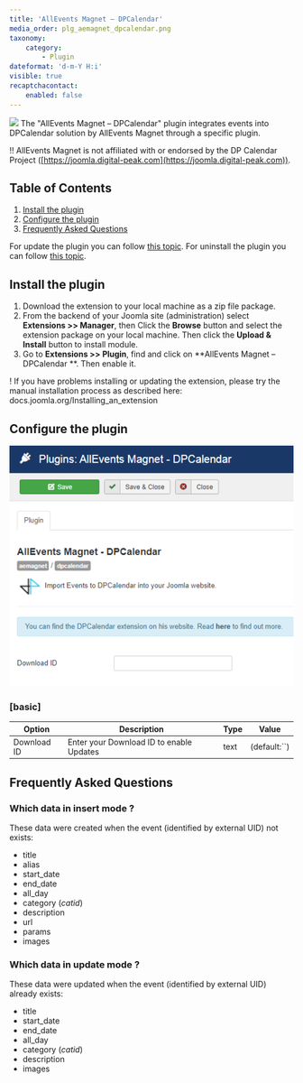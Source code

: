 ```yaml
---
title: 'AllEvents Magnet – DPCalendar'
media_order: plg_aemagnet_dpcalendar.png
taxonomy:
    category:
        - Plugin
dateformat: 'd-m-Y H:i'
visible: true
recaptchacontact:
    enabled: false
---
```


![](https://www.allevents3.com/plugins/aemagnet/dpcalendar/assets/dpcalendar.png) 
The "AllEvents Magnet – DPCalendar" plugin integrates events into DPCalendar solution by AllEvents Magnet through a specific plugin. 

!! <i class="fa fa-exclamation-triangle" aria-hidden="true"></i> AllEvents Magnet is not affiliated with or endorsed by the DP Calendar Project ([https://joomla.digital-peak.com](https://joomla.digital-peak.com)).

## Table of Contents
1. [Install the plugin](#install-the-plugin)
2. [Configure the plugin](#configure-the-plugin)
3. [Frequently Asked Questions](#frequently-asked-questions)

For update the plugin you can follow [this topic](https://documentation.allevents3.com/allevents/installation/update).
For uninstall the plugin you can follow [this topic](https://documentation.allevents3.com/allevents/installation/uninstall).
	
## Install the plugin
1. Download the extension to your local machine as a zip file package.
2. From the backend of your Joomla site (administration) select **Extensions >> Manager**, then Click the <b>Browse</b> button and select the extension package on your local machine. Then click the **Upload & Install** button to install module.
3. Go to **Extensions >> Plugin**, find and click on **AllEvents Magnet – DPCalendar **. Then enable it.

! If you have problems installing or updating the extension, please try the manual installation process as described here: docs.joomla.org/Installing_an_extension

## Configure the plugin
![plg_aemagnet_dpcalendar](plg_aemagnet_dpcalendar.png)
### [basic]
             
| Option | Description | Type | Value |
| ------ | ----------- | ---- | ----- |
|  Download ID | Enter your Download ID to enable Updates | text | (default:``)|

## Frequently Asked Questions
### Which data in insert mode ?
These data were created when the event (identified by external UID) not exists:
* title     
* alias     
* start_date
* end_date  
* all_day   
* category (_catid_)
* description
* url       
* params
* images

### Which data in update mode ?
These data were updated when the event (identified by external UID) already exists:
* title      
* start_date 
* end_date   
* all_day    
* category (_catid_)
* description
* images     
